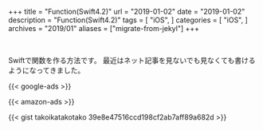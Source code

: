 +++
title = "Function(Swift4.2)"
url = "2019-01-02"
date = "2019-01-02"
description = "Function(Swift4.2)"
tags = [
  "iOS",
]
categories = [
    "iOS",
]
archives = "2019/01"
aliases = ["migrate-from-jekyl"]
+++

<br>

Swiftで関数を作る方法です。
最近はネット記事を見ないでも見なくても書けるようになってきました。

<!-- Google Ads -->
{{< google-ads >}}

<!-- Amazon Ads -->
{{< amazon-ads >}}

{{< gist takoikatakotako 39e8e47516ccd198cf2ab7aff89a682d >}}
